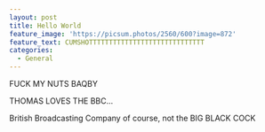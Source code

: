 ```yaml
---
layout: post
title: Hello World
feature_image: 'https://picsum.photos/2560/600?image=872'
feature_text: CUMSHOTTTTTTTTTTTTTTTTTTTTTTTTTTTTT
categories:
  - General
---
```

FUCK MY NUTS BAQBY



THOMAS LOVES THE BBC...





British Broadcasting Company of course, not the BIG BLACK COCK
